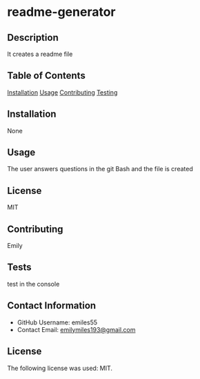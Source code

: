# readme-generator
  ## Description
  It creates a readme file

  ## Table of Contents
  [Installation](#installation)
  [Usage](#usage)
  [Contributing](#contributing)
  [Testing](#tests)


  ## Installation
None
## Usage
The user answers questions in the git Bash and the file is created
## License 
MIT
## Contributing 
Emily
## Tests
test in the console
## Contact Information 
* GitHub Username: emiles55
* Contact Email: emilymiles193@gmail.com
## License
  The following license was used: MIT.

